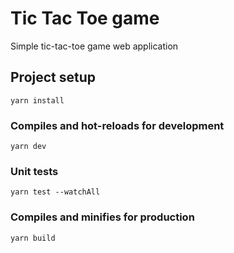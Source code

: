 # Tic Tac Toe game
Simple tic-tac-toe game web application

## Project setup
```
yarn install
```

### Compiles and hot-reloads for development
```
yarn dev
```

### Unit tests
```
yarn test --watchAll
```

### Compiles and minifies for production
```
yarn build
```
